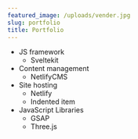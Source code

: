 ```yaml
---
featured_image: /uploads/vender.jpg
slug: portfolio
title: Portfolio
---
```

- JS framework
    - Sveltekit
- Content management
    - NetlifyCMS
- Site hosting
    - Netlify
    - Indented item
- JavaScript Libraries
    - GSAP
    - Three.js